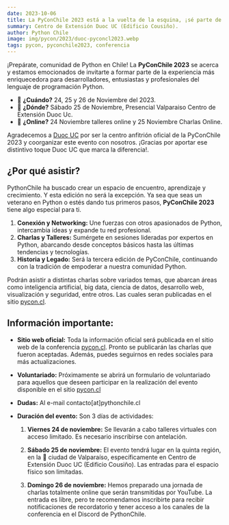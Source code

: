 ```yaml
---
date: 2023-10-06
title: La PyConChile 2023 está a la vuelta de la esquina, ¡sé parte de la experiencia!
summary: Centro de Extensión Duoc UC (Edificio Cousiño).
author: Python Chile
image: img/pycon/2023/duoc-pyconcl2023.webp
tags: pycon, pyconchile2023, conferencia
---
```


¡Prepárate, comunidad de Python en Chile! La **PyConChile 2023** se acerca y estamos emocionados de invitarte a formar parte de la experiencia más enriquecedora para desarrolladores, entusiastas y profesionales del lenguaje de programación Python.

- 📅 **¿Cuándo?**  24, 25 y 26 de Noviembre del 2023.
- 📍 **¿Dónde?**   Sábado 25 de Noviembre, Presencial Valparaiso Centro de Extensión Duoc Uc.
- 📍 **¿Online?**  24 Noviembre talleres online y 25 Noviembre Charlas Online.

Agradecemos a [Duoc UC](https://www.duoc.cl/) por ser la centro anfitrión oficial de la PyConChile 2023 y coorganizar este evento con nosotros. ¡Gracias por aportar ese distintivo toque Duoc UC que marca la diferencia!.

## ¿Por qué asistir?
PythonChile ha buscado crear un espacio de encuentro, aprendizaje y crecimiento. Y esta edición no será la excepción. Ya sea que seas un veterano en Python o estés dando tus primeros pasos, **PyConChile 2023** tiene algo especial para ti.


1. **Conexión y Networking:** Une fuerzas con otros apasionados de Python, intercambia ideas y expande tu red profesional.
2. **Charlas y Talleres:** Sumérgete en sesiones lideradas por expertos en Python, abarcando desde conceptos básicos hasta las últimas tendencias y tecnologías.
3. **Historia y Legado:** Será la tercera edición de PyConChile, continuando con la tradición de empoderar a nuestra comunidad Python.

Podrán asistir a distintas charlas sobre variados temas, que abarcan áreas como inteligencia artificial, big data, ciencia de datos, desarrollo web, visualización y seguridad, entre otros. Las cuales seran publicadas en el sitio [pycon.cl](http://www.pycon.cl).




## Información importante:

- **Sitio web oficial:** Toda la información oficial será publicada en el sitio web de la conferencia [pycon.cl](http://www.pycon.cl). Pronto se publicarán las charlas que fueron aceptadas. Además, puedes seguirnos en redes sociales para más actualizaciones.
  
- **Voluntariado:** Próximamente se abrirá un formulario de voluntariado para aquellos que deseen participar en la realización del evento disponible en el sitio [pycon.cl](http://www.pycon.cl)

- **Dudas:** Al e-mail contacto[at]pythonchile.cl

- **Duración del evento:** Son 3 días de actividades:

    1. **Viernes 24 de noviembre:** Se llevarán a cabo talleres virtuales con acceso limitado. Es necesario inscribirse con antelación.
  
    2. **Sábado 25 de noviembre:** El evento tendrá lugar en la quinta región, en la 📍 ciudad de Valparaíso, específicamente en Centro de Extensión Duoc UC (Edificio Cousiño). Las entradas para el espacio físico son limitadas.
  
    3. **Domingo 26 de noviembre:** Hemos preparado una jornada de charlas totalmente online que serán transmitidas por YouTube. La entrada es libre, pero te recomendamos inscribirte para recibir notificaciones de recordatorio y tener acceso a los canales de la conferencia en el Discord de PythonChile.